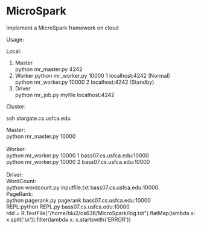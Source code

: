 # MicroSpark
Implement a MicroSpark framework on cloud


Usage:<br>

Local:<br>
1. Master<br>
    python mr_master.py 4242<br>
2. Worker
    python mr_worker.py 10000 1 localhost:4242   (Normal)<br>
    python mr_worker.py 10000 2 localhost:4242   (Standby) <br>
3. Driver<br>
    python mr_job.py myfile localhost:4242<br>



Cluster:

ssh stargate.cs.usfca.edu

Master:<br>
python mr_master.py 10000<br>
<br>
Worker:<br>
python mr_worker.py 10000 1 bass07.cs.usfca.edu:10000<br>
python mr_worker.py 10000 2 bass07.cs.usfca.edu:10000<br>
<br>
Driver:<br>
WordCount: <br>python wordcount.py inputfile.txt bass07.cs.usfca.edu:10000<br>
PageRank: <br>python pagerank.py pagerank bass07.cs.usfca.edu:10000<br>
REPL:python REPL.py bass07.cs.usfca.edu:10000<br>
rdd = R.TextFile("/home/blu2/cs636/MicroSpark/log.txt").flatMap(lambda x: x.split('\n')).filter(lambda x: x.startswith('ERROR'))
<br>
<br>




